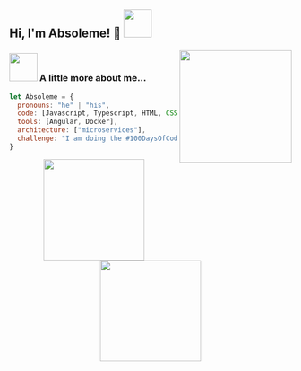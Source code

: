 <!--### Hi there 👋-->

<h2> Hi, I'm Absoleme! 👋 <img src="https://media.giphy.com/media/mGcNjsfWAjY5AEZNw6/giphy.gif" width="50"></h2>
<img align='right' src='https://user-images.githubusercontent.com/46051058/127393020-063a7396-41ed-4b05-bd47-c64a44a96367.gif'  width='200"'>




<!--
**Absoleme/Absoleme** is a ✨ _special_ ✨ repository because its `README.md` (this file) appears on your GitHub profile.

Here are some ideas to get you started:

- 🔭 I’m currently working on ...
- 🌱 I’m currently learning ...
- 👯 I’m looking to collaborate on ...
- 🤔 I’m looking for help with ...
- 💬 Ask me about ...
- 📫 How to reach me: ...
- 😄 Pronouns: ...
- ⚡ Fun fact: ...
-->

### <img src="https://media.giphy.com/media/VgCDAzcKvsR6OM0uWg/giphy.gif" width="50"> A little more about me...  

```javascript
let Absoleme = {
  pronouns: "he" | "his",
  code: [Javascript, Typescript, HTML, CSS, Php, Java],
  tools: [Angular, Docker],
  architecture: ["microservices"],
  challenge: "I am doing the #100DaysOfCode challenge focused on angular and typescript"
}
```

<p align="center">
  <a href="https://github.com/godwinKvg"><img height="180em" src="https://github-readme-stats-eight-theta.vercel.app/api?username=Absoleme&show_icons=true&theme=shades-of-purple&include_all_commits=true&count_private=true" style="max-width:100%;">
  <img height="180em"  src="https://github-readme-stats-eight-theta.vercel.app/api/top-langs/?username=Absoleme&layout=compact&exclude_lang=java+r&theme=shades-of-purple" style="max-width:100%;">
</a>

  </p>
